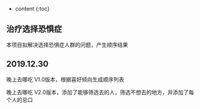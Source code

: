 

* content
{:toc}
## 治疗选择恐惧症

本项目拟解决选择恐惧症人群的问题，产生顺序结果

## 2019.12.30 

晚上去哪吃 V1.0版本，根据喜好倾向生成顺序列表

晚上去哪吃 V2.0版本，添加了能够筛选去的人，筛选不想去的地方，并添加了每个人的忌口